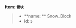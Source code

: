 <!-- BEGIN_AUTOGEN: do NOT edit in this block -->

**item: `雪块`**

> * **name: ** Snow_Block
> * **id: `5`**

<!-- END_AUTOGEN-->
